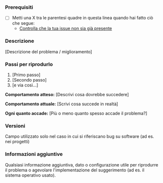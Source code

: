 <!--

Hai letto il codice di condotta del FIUP? Compilando una issue dichiari di accettarlo e di rispettarlo, ciò include trattare tutti con rispetto: https://github.com/FIUP/Getting_Started/blob/master/CODE_OF_CONDUCT.md

Hai dubbi o domande? Ti serve aiuto? Dai un'occhiata ai nostri gruppi social: https://github.com/FIUP/Getting_Started/blob/master/FIUP_Rules.md#il-fiup-nei-social

-->

### Prerequisiti

* [ ] Metti una X tra le parentesi quadre in questa linea quando hai fatto ciò che segue:
    * [Controlla che la tua issue non sia già presente](https://github.com/issues?utf8=%E2%9C%93&q=is%3Aissue+user%3AFIUP)

### Descrizione

[Descrizione del problema / miglioramento]

### Passi per riprodurlo

1. [Primo passo]
2. [Secondo passo]
3. [e via così...]

**Comportamento atteso:** [Descrivi cosa dovrebbe succedere]

**Comportamento attuale:** [Scrivi cosa succede in realtà]

**Ogni quanto accade:** [Più o meno quanto spesso accade il problema?]

### Versioni

Campo utilizzato solo nel caso in cui si riferiscano bug su software (ad es. nei progetti)

### Informazioni aggiuntive

Qualsiasi informazione aggiuntiva, dato o configurazione utile per riprodurre il problema o agevolare l'implementazione del suggerimento (ad es. il sistema operativo usato).
